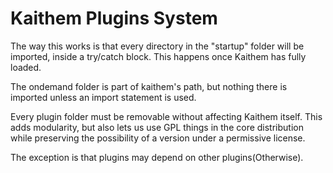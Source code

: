 # Kaithem Plugins System

The way this works is that every directory in the "startup" folder will be imported, inside a try/catch block. This happens once Kaithem has fully loaded.

The ondemand folder is part of kaithem's path, but nothing there is imported
unless an import statement is used.

Every plugin folder must be removable without affecting Kaithem itself.  This
adds modularity, but also lets us use GPL things in the core distribution
while preserving the possibility of a version under a permissive license.

The exception is that plugins may depend on other plugins(Otherwise).
